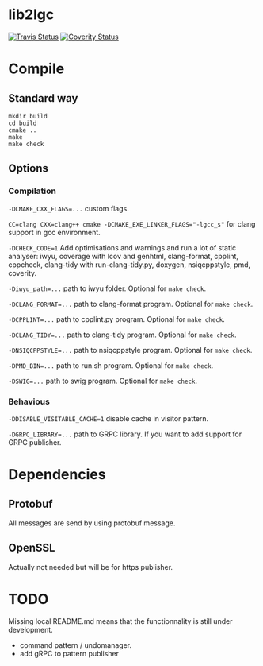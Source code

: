 # lib2lgc

[![Travis Status](https://travis-ci.org/bansan85/lib2lgc.svg?branch=master)](https://travis-ci.org/bansan85/lib2lgc)
[![Coverity Status](https://scan.coverity.com/projects/1279/badge.svg)](https://scan.coverity.com/projects/1279)

# Compile

## Standard way

```
mkdir build
cd build
cmake ..
make
make check
```

## Options

### Compilation

`-DCMAKE_CXX_FLAGS=...` custom flags.

`CC=clang CXX=clang++ cmake -DCMAKE_EXE_LINKER_FLAGS="-lgcc_s"` for clang support in gcc environment.

`-DCHECK_CODE=1` Add optimisations and warnings and run a lot of static analyser: iwyu, coverage with lcov and genhtml, clang-format, cpplint, cppcheck, clang-tidy with run-clang-tidy.py, doxygen, nsiqcppstyle, pmd, coverity.

`-Diwyu_path=...` path to iwyu folder. Optional for `make check`.

`-DCLANG_FORMAT=...` path to clang-format program. Optional for `make check`.

`-DCPPLINT=...` path to cpplint.py program. Optional for `make check`.

`-DCLANG_TIDY=...` path to clang-tidy program. Optional for `make check`.

`-DNSIQCPPSTYLE=...` path to nsiqcppstyle program. Optional for `make check`.

`-DPMD_BIN=...` path to run.sh program. Optional for `make check`.

`-DSWIG=...` path to swig program. Optional for `make check`.

### Behavious

`-DDISABLE_VISITABLE_CACHE=1` disable cache in visitor pattern.

`-DGRPC_LIBRARY=...` path to GRPC library. If you want to add support for GRPC publisher.

# Dependencies

## Protobuf
All messages are send by using protobuf message.

## OpenSSL
Actually not needed but will be for https publisher.

# TODO
Missing local README.md means that the functionnality is still under development.

  - command pattern / undomanager.
  - add gRPC to pattern publisher

